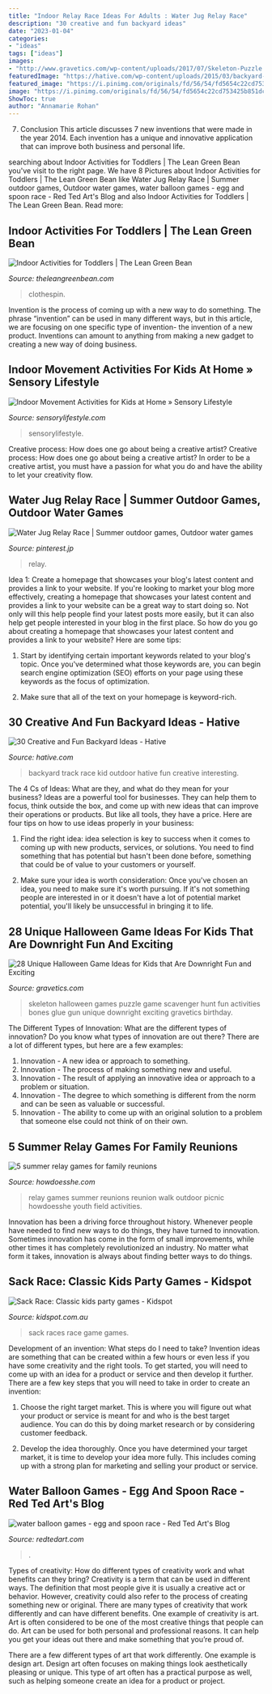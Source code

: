 ```yaml
---
title: "Indoor Relay Race Ideas For Adults : Water Jug Relay Race"
description: "30 creative and fun backyard ideas"
date: "2023-01-04"
categories:
- "ideas"
tags: ["ideas"]
images:
- "http://www.gravetics.com/wp-content/uploads/2017/07/Skeleton-Puzzle.jpg"
featuredImage: "https://hative.com/wp-content/uploads/2015/03/backyard-ideas/10-outdoor-race-car-track-for-kid.jpg"
featured_image: "https://i.pinimg.com/originals/fd/56/54/fd5654c22cd753425b851dcd9a3919cd.jpg"
image: "https://i.pinimg.com/originals/fd/56/54/fd5654c22cd753425b851dcd9a3919cd.jpg"
ShowToc: true
author: "Annamarie Rohan"
---
```



7. Conclusion
This article discusses 7 new inventions that were made in the year 2014. Each invention has a unique and innovative application that can improve both business and personal life.

	

		
searching about Indoor Activities for Toddlers | The Lean Green Bean you've visit to the right page. We have 8 Pictures about Indoor Activities for Toddlers | The Lean Green Bean like Water Jug Relay Race | Summer outdoor games, Outdoor water games, water balloon games - egg and spoon race - Red Ted Art&#039;s Blog and also Indoor Activities for Toddlers | The Lean Green Bean. Read more:
		
    
## Indoor Activities For Toddlers | The Lean Green Bean

<img loading=lazy src="https://www.theleangreenbean.com/wp-content/uploads/2017/01/IMG_0980-e1485524844164.jpg" onerror="this.onerror=null;this.src='https://tse2.mm.bing.net/th?id=OIP.JJXB2wQWcVhSPoRl8KCIfgHaHa&amp;pid=15.1';" alt="Indoor Activities for Toddlers | The Lean Green Bean">

_Source: theleangreenbean.com_

>clothespin. 

	

Invention is the process of coming up with a new way to do something. The phrase “invention” can be used in many different ways, but in this article, we are focusing on one specific type of invention- the invention of a new product. Inventions can amount to anything from making a new gadget to creating a new way of doing business.

    
## Indoor Movement Activities For Kids At Home » Sensory Lifestyle

<img loading=lazy src="https://www.sensorylifestyle.com/wp-content/uploads/2017/12/Bowling--1024x731.jpg" onerror="this.onerror=null;this.src='https://tse4.mm.bing.net/th?id=OIP.zqExGZwoGyUZT8QTJXGs7QHaFS&amp;pid=15.1';" alt="Indoor Movement Activities for Kids at Home » Sensory Lifestyle">

_Source: sensorylifestyle.com_

>sensorylifestyle. 

	

Creative process: How does one go about being a creative artist?
Creative process: How does one go about being a creative artist?
In order to be a creative artist, you must have a passion for what you do and have the ability to let your creativity flow.

    
## Water Jug Relay Race | Summer Outdoor Games, Outdoor Water Games

<img loading=lazy src="https://i.pinimg.com/originals/fd/56/54/fd5654c22cd753425b851dcd9a3919cd.jpg" onerror="this.onerror=null;this.src='https://tse2.mm.bing.net/th?id=OIP.q-nVLqERNVmrNnPnbIM7dQHaEw&amp;pid=15.1';" alt="Water Jug Relay Race | Summer outdoor games, Outdoor water games">

_Source: pinterest.jp_

>relay. 

	

Idea 1: Create a homepage that showcases your blog's latest content and provides a link to your website.
If you're looking to market your blog more effectively, creating a homepage that showcases your latest content and provides a link to your website can be a great way to start doing so. Not only will this help people find your latest posts more easily, but it can also help get people interested in your blog in the first place. So how do you go about creating a homepage that showcases your latest content and provides a link to your website? Here are some tips:
1. Start by identifying certain important keywords related to your blog's topic. Once you've determined what those keywords are, you can begin search engine optimization (SEO) efforts on your page using these keywords as the focus of optimization.

2. Make sure that all of the text on your homepage is keyword-rich.

    
## 30 Creative And Fun Backyard Ideas - Hative

<img loading=lazy src="https://hative.com/wp-content/uploads/2015/03/backyard-ideas/10-outdoor-race-car-track-for-kid.jpg" onerror="this.onerror=null;this.src='https://tse3.mm.bing.net/th?id=OIP.sglk_cXBGtdB6v2sFXf85AHaEL&amp;pid=15.1';" alt="30 Creative and Fun Backyard Ideas - Hative">

_Source: hative.com_

>backyard track race kid outdoor hative fun creative interesting. 

	

The 4 Cs of Ideas: What are they, and what do they mean for your business?
Ideas are a powerful tool for businesses. They can help them to focus, think outside the box, and come up with new ideas that can improve their operations or products. But like all tools, they have a price. Here are four tips on how to use ideas properly in your business:
1. Find the right idea: idea selection is key to success when it comes to coming up with new products, services, or solutions. You need to find something that has potential but hasn't been done before, something that could be of value to your customers or yourself.

2. Make sure your idea is worth consideration: Once you've chosen an idea, you need to make sure it's worth pursuing. If it's not something people are interested in or it doesn't have a lot of potential market potential, you'll likely be unsuccessful in bringing it to life.

    
## 28 Unique Halloween Game Ideas For Kids That Are Downright Fun And Exciting

<img loading=lazy src="http://www.gravetics.com/wp-content/uploads/2017/07/Skeleton-Puzzle.jpg" onerror="this.onerror=null;this.src='https://tse4.mm.bing.net/th?id=OIP.UrSpWd7duhC6Y5eMtJDjkgHaJ4&amp;pid=15.1';" alt="28 Unique Halloween Game Ideas for Kids that Are Downright Fun and Exciting">

_Source: gravetics.com_

>skeleton halloween games puzzle game scavenger hunt fun activities bones glue gun unique downright exciting gravetics birthday. 

	

The Different Types of Innovation: What are the different types of innovation?
Do you know what types of innovation are out there? There are a lot of different types, but here are a few examples: 
1. Innovation - A new idea or approach to something. 
2. Innovation - The process of making something new and useful. 
3. Innovation - The result of applying an innovative idea or approach to a problem or situation. 
4. Innovation - The degree to which something is different from the norm and can be seen as valuable or successful. 
5. Innovation - The ability to come up with an original solution to a problem that someone else could not think of on their own.

    
## 5 Summer Relay Games For Family Reunions

<img loading=lazy src="https://howdoesshe.com/wp-content/uploads/2014/07/kara-summer-relay-games-12.jpg" onerror="this.onerror=null;this.src='https://tse3.mm.bing.net/th?id=OIP.iRC5wJ6q5EcDwT7AMK3zdgHaE7&amp;pid=15.1';" alt="5 summer relay games for family reunions">

_Source: howdoesshe.com_

>relay games summer reunions reunion walk outdoor picnic howdoesshe youth field activities. 

	

Innovation has been a driving force throughout history. Whenever people have needed to find new ways to do things, they have turned to innovation. Sometimes innovation has come in the form of small improvements, while other times it has completely revolutionized an industry. No matter what form it takes, innovation is always about finding better ways to do things.

    
## Sack Race: Classic Kids Party Games - Kidspot

<img loading=lazy src="https://cdn.newsapi.com.au/image/v1/6848e58d13be7f3303e217f3a5f5ee59" onerror="this.onerror=null;this.src='https://tse4.mm.bing.net/th?id=OIP.6daR5V7dy0d--msjyod7IQHaEc&amp;pid=15.1';" alt="Sack Race: Classic kids party games - Kidspot">

_Source: kidspot.com.au_

>sack races race game games. 

	

Development of an invention: What steps do I need to take?
Invention ideas are something that can be created within a few hours or even less if you have some creativity and the right tools. To get started, you will need to come up with an idea for a product or service and then develop it further. There are a few key steps that you will need to take in order to create an invention:
1. Choose the right target market. This is where you will figure out what your product or service is meant for and who is the best target audience. You can do this by doing market research or by considering customer feedback.

2. Develop the idea thoroughly. Once you have determined your target market, it is time to develop your idea more fully. This includes coming up with a strong plan for marketing and selling your product or service.

    
## Water Balloon Games - Egg And Spoon Race - Red Ted Art&#039;s Blog

<img loading=lazy src="https://www.redtedart.com/wp-content/uploads/2015/07/water-balloon-games-egg-and-spoon-race.jpg" onerror="this.onerror=null;this.src='https://tse1.mm.bing.net/th?id=OIP.1DkKXeWJSC96g7OTojTz4gHaLH&amp;pid=15.1';" alt="water balloon games - egg and spoon race - Red Ted Art&#039;s Blog">

_Source: redtedart.com_

>. 

	

Types of creativity: How do different types of creativity work and what benefits can they bring?
Creativity is a term that can be used in different ways. The definition that most people give it is usually a creative act or behavior. However, creativity could also refer to the process of creating something new or original. There are many types of creativity that work differently and can have different benefits. 
One example of creativity is art. Art is often considered to be one of the most creative things that people can do. Art can be used for both personal and professional reasons. It can help you get your ideas out there and make something that you’re proud of. 

There are a few different types of art that work differently. One example is design art. Design art often focuses on making things look aesthetically pleasing or unique. This type of art often has a practical purpose as well, such as helping someone create an idea for a product or project.

